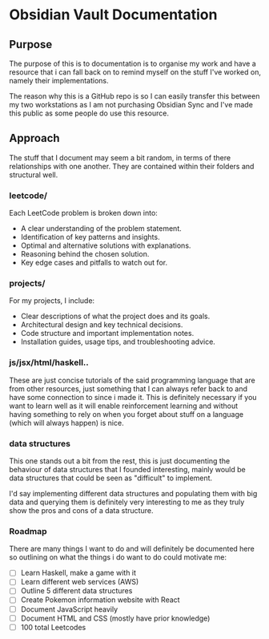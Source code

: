 # Obsidian Vault Documentation
## Purpose
The purpose of this is to documentation is to organise my work and have a resource that i can fall back on to remind myself on the stuff I've worked on, namely their implementations. 

The reason why this is a GitHub repo is so I can easily transfer this between my two workstations as I am not purchasing Obsidian Sync and I've made this public as some people do use this resource. 
## Approach
The stuff that I document may seem a bit random, in terms of there relationships with one another. They are contained within their folders and structural well. 
### leetcode/
Each LeetCode problem is broken down into:
- A clear understanding of the problem statement.
- Identification of key patterns and insights.
- Optimal and alternative solutions with explanations.
- Reasoning behind the chosen solution.
- Key edge cases and pitfalls to watch out for.
### projects/
For my projects, I include:
- Clear descriptions of what the project does and its goals.
- Architectural design and key technical decisions.
- Code structure and important implementation notes.
- Installation guides, usage tips, and troubleshooting advice.
### js/jsx/html/haskell..
These are just concise tutorials of the said programming language that are from other resources, just something that I can always refer back to and have some connection to since i made it. This is definitely necessary if you want to learn well as it will enable reinforcement learning and without having something to rely on when you forget about stuff on a language (which will always happen) is nice.
### data structures
This one stands out a bit from the rest, this is just documenting the behaviour of data structures that I founded interesting, mainly would be data structures that could be seen as "difficult" to implement. 

I'd say implementing different data structures and populating them with big data and querying them is definitely very interesting to me as they truly show the pros and cons of a data structure.
### Roadmap
There are many things I want to do and will definitely be documented here so outlining on what the things i do want to do could motivate me:
- [ ] Learn Haskell, make a game with it
- [ ] Learn different web services (AWS)
- [ ] Outline 5 different data structures
- [ ] Create Pokemon information website with React
- [ ] Document JavaScript heavily
- [ ] Document HTML and CSS (mostly have prior knowledge)
- [ ] 100 total Leetcodes